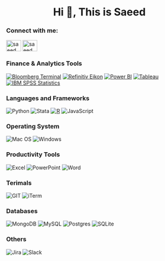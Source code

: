 <h1 align="center">Hi 👋, This is Saeed</h1>


<h3 align="left">Connect with me:</h3>
<p align="left">
<a href="https://linkedin.com/in/saeedjay" target="blank"><img align="center" src="https://raw.githubusercontent.com/rahuldkjain/github-profile-readme-generator/master/src/images/icons/Social/linked-in-alt.svg" alt="saeed" height="30" width="40" /></a>
<a href="https://twitter.com/saeed_esjay" target="blank"><img align="center" src="https://raw.githubusercontent.com/rahuldkjain/github-profile-readme-generator/master/src/images/icons/Social/twitter.svg" alt="saeed_esjay" height="30" width="40" /></a>
<!-- <a href="https://discord.gg/SaskiChoss#5735" target="blank"><img align="center" src="https://raw.githubusercontent.com/rahuldkjain/github-profile-readme-generator/master/src/images/icons/Social/discord.svg" alt="SaskiChoss#5735" height="30" width="40" /></a>
</p> -->

### Finance & Analytics Tools

[![Bloomberg Terminal](https://img.shields.io/badge/Bloomberg%20Terminal-000000?style=for-the-badge&logo=bloomberg&logoColor=white)](https://www.bloomberg.com/professional/)
[![Refinitiv Eikon](https://img.shields.io/badge/Refinitiv%20Eikon-1C6F94?style=for-the-badge&logo=refinitiv&logoColor=white)](https://www.refinitiv.com/en/products/eikon-trading-software) [![Power BI](https://img.shields.io/badge/Power%20BI-FFB913?style=for-the-badge&logo=powerbi&logoColor=white)](https://powerbi.microsoft.com/)  [![Tableau](https://img.shields.io/badge/Tableau-1E50A2?style=for-the-badge&logo=tableau&logoColor=white)](https://www.tableau.com/)  [![IBM SPSS Statistics](https://img.shields.io/badge/IBM%20SPSS%20Statistics-003B5C?style=for-the-badge&logo=ibm&logoColor=white)](https://www.ibm.com/products/spss-statistics)


### Languages and Frameworks

![Python](https://img.shields.io/badge/python-3670A0?style=for-the-badge&logo=python&logoColor=ffdd54) ![Stata](https://img.shields.io/badge/Stata-007A5E?style=for-the-badge&logo=stata&logoColor=ffffff) [![R](https://img.shields.io/badge/R-276DC3?style=for-the-badge&logo=r&logoColor=white)](https://www.r-project.org/) ![JavaScript](https://img.shields.io/badge/JavaScript-F7DF1E?style=for-the-badge&logo=javascript&logoColor=black)  

### Operating System

![Mac OS](https://img.shields.io/badge/mac%20os-000000?style=for-the-badge&logo=apple&logoColor=white) ![Windows](https://img.shields.io/badge/Windows-0078D6?style=for-the-badge&logo=windows&logoColor=white)

### Productivity Tools

![Excel](https://img.shields.io/badge/Excel-217346?style=for-the-badge&logo=microsoft-excel&logoColor=white) 
![PowerPoint](https://img.shields.io/badge/PowerPoint-B7472A?style=for-the-badge&logo=microsoft-powerpoint&logoColor=white) 
![Word](https://img.shields.io/badge/Word-2B579A?style=for-the-badge&logo=microsoft-word&logoColor=white)


### Terimals

![GIT](https://img.shields.io/badge/GIT-E44C30?style=for-the-badge&logo=git&logoColor=white)  ![iTerm](https://img.shields.io/badge/iTerm2-000000?style=for-the-badge&logo=iterm2&logoColor=white) 


### Databases

![MongoDB](https://img.shields.io/badge/MongoDB-4EA94B?style=for-the-badge&logo=mongodb&logoColor=white) ![MySQL](https://img.shields.io/badge/mysql-%2300f.svg?style=for-the-badge&logo=mysql&logoColor=white) ![Postgres](https://img.shields.io/badge/postgres-%23316192.svg?style=for-the-badge&logo=postgresql&logoColor=white) ![SQLite](https://img.shields.io/badge/sqlite-%2307405e.svg?style=for-the-badge&logo=sqlite&logoColor=white) 




### Others

![Jira](https://img.shields.io/badge/jira-%230A0FFF.svg?style=for-the-badge&logo=jira&logoColor=white) ![Slack](https://img.shields.io/badge/Slack-4A154B?style=for-the-badge&logo=slack&logoColor=white)
